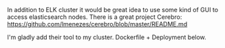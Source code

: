 In addition to ELK cluster it would be great idea to use some kind of GUI to access elasticsearch nodes.
There is a great project Cerebro: https://github.com/lmenezes/cerebro/blob/master/README.md

I'm gladly add their tool to my cluster.
Dockerfile + Deployment below.
